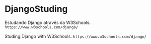 # DjangoStuding
Estudando Django através da W3Schools.
`https://www.w3schools.com/django/`


Studing Django with W3Schools.
`https://www.w3schools.com/django/`
